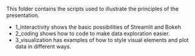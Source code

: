This folder contains the scripts used to illustrate the principles of the presentation.
* 1_interactivity shows the basic possibilities of Streamlit and Bokeh
* 2_coding shows how to code to make data exploration easier.
* 3_visualization has examples of how to style visual elements and plot data in different ways.